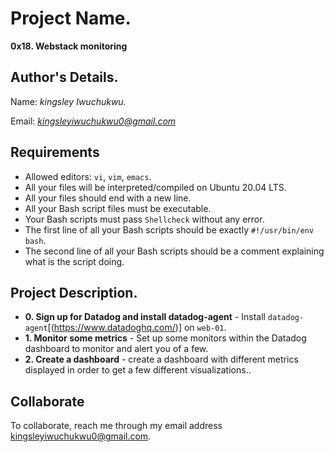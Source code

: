 # Project Name.
**0x18. Webstack monitoring**

## Author's Details.
Name: *kingsley Iwuchukwu.*

Email: *kingsleyiwuchukwu0@gmail.com*

##  Requirements

*   Allowed editors: `vi`, `vim`, `emacs`.
*   All your files will be interpreted/compiled on Ubuntu 20.04 LTS.
*   All your files should end with a new line.
*   All your Bash script files must be executable.
*   Your Bash scripts must pass `Shellcheck` without any error.
*   The first line of all your Bash scripts should be exactly `#!/usr/bin/env bash`.
*   The second line of all your Bash scripts should be a comment explaining what is the script doing.


## Project Description.

* **0. Sign up for Datadog and install datadog-agent** - Install `datadog-agent`[(https://www.datadoghq.com/)] on `web-01`.
* **1. Monitor some metrics** - Set up some monitors within the Datadog dashboard to monitor and alert you of a few.
* **2. Create a dashboard** - create a dashboard with different metrics displayed in order to get a few different visualizations..


## Collaborate

To collaborate, reach me through my email address kingsleyiwuchukwu0@gmail.com.